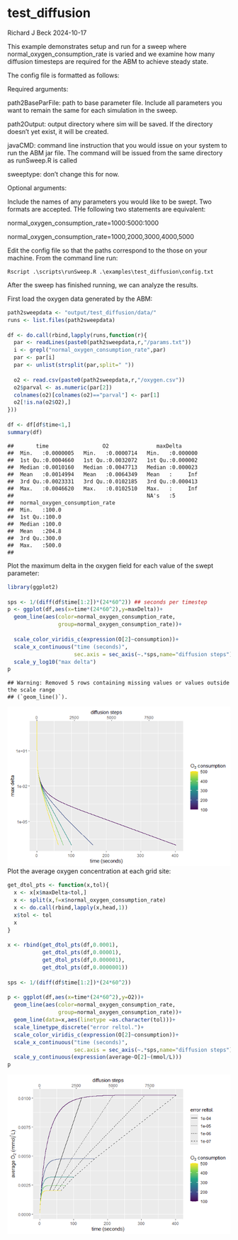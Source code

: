 test_diffusion
================
Richard J Beck
2024-10-17

This example demonstrates setup and run for a sweep where
normal_oxygen_consumption_rate is varied and we examine how many
diffusion timesteps are required for the ABM to achieve steady state.

The config file is formatted as follows:

Required arguments:

path2BaseParFile: path to base parameter file. Include all parameters
you want to remain the same for each simulation in the sweep.

path2Output: output directory where sim will be saved. If the directory
doesn’t yet exist, it will be created.

javaCMD: command line instruction that you would issue on your system to
run the ABM jar file. The command will be issued from the same directory
as runSweep.R is called

sweeptype: don’t change this for now.

Optional arguments:

Include the names of any parameters you would like to be swept. Two
formats are accepted. THe following two statements are equivalent:

normal_oxygen_consumption_rate=1000:5000:1000

normal_oxygen_consumption_rate=1000,2000,3000,4000,5000

Edit the config file so that the paths correspond to the those on your
machine. From the command line run:

    Rscript .\scripts\runSweep.R .\examples\test_diffusion\config.txt

After the sweep has finished running, we can analyze the results.

First load the oxygen data generated by the ABM:

``` r
path2sweepdata <- "output/test_diffusion/data/"
runs <- list.files(path2sweepdata)

df <- do.call(rbind,lapply(runs,function(r){
  par <- readLines(paste0(path2sweepdata,r,"/params.txt"))
  i <- grepl("normal_oxygen_consumption_rate",par)
  par <- par[i]
  par <- unlist(strsplit(par,split=" "))
  
  o2 <- read.csv(paste0(path2sweepdata,r,"/oxygen.csv"))
  o2$parval <- as.numeric(par[2])
  colnames(o2)[colnames(o2)=="parval"] <- par[1]
  o2[!is.na(o2$O2),]
}))

df <- df[df$time<1,]
summary(df)
```

    ##       time                 O2               maxDelta       
    ##  Min.   :0.0000005   Min.   :0.0000714   Min.   :0.000000  
    ##  1st Qu.:0.0004660   1st Qu.:0.0032072   1st Qu.:0.000002  
    ##  Median :0.0010160   Median :0.0047713   Median :0.000023  
    ##  Mean   :0.0014994   Mean   :0.0064349   Mean   :     Inf  
    ##  3rd Qu.:0.0023331   3rd Qu.:0.0102185   3rd Qu.:0.000413  
    ##  Max.   :0.0046620   Max.   :0.0102510   Max.   :     Inf  
    ##                                          NA's   :5         
    ##  normal_oxygen_consumption_rate
    ##  Min.   :100.0                 
    ##  1st Qu.:100.0                 
    ##  Median :100.0                 
    ##  Mean   :204.8                 
    ##  3rd Qu.:300.0                 
    ##  Max.   :500.0                 
    ## 

Plot the maximum delta in the oxygen field for each value of the swept
parameter:

``` r
library(ggplot2)

sps <- 1/(diff(df$time[1:2])*(24*60^2)) ## seconds per timestep
p <- ggplot(df,aes(x=time*(24*60^2),y=maxDelta))+
  geom_line(aes(color=normal_oxygen_consumption_rate,
                group=normal_oxygen_consumption_rate))+
 
  scale_color_viridis_c(expression(O[2]~consumption))+
  scale_x_continuous("time (seconds)",
                     sec.axis = sec_axis(~.*sps,name="diffusion steps"))+
  scale_y_log10("max delta")
p
```

    ## Warning: Removed 5 rows containing missing values or values outside the scale range
    ## (`geom_line()`).

![](README_files/figure-gfm/unnamed-chunk-2-1.png)<!-- --> Plot the
average oxygen concentration at each grid site:

``` r
get_dtol_pts <- function(x,tol){
  x <- x[x$maxDelta<tol,]
  x <- split(x,f=x$normal_oxygen_consumption_rate)
  x <- do.call(rbind,lapply(x,head,1))
  x$tol <- tol
  x
}

x <- rbind(get_dtol_pts(df,0.0001),
           get_dtol_pts(df,0.00001),
           get_dtol_pts(df,0.000001),
           get_dtol_pts(df,0.0000001))

sps <- 1/(diff(df$time[1:2])*(24*60^2))

p <- ggplot(df,aes(x=time*(24*60^2),y=O2))+
  geom_line(aes(color=normal_oxygen_consumption_rate,
                group=normal_oxygen_consumption_rate))+
  geom_line(data=x,aes(linetype =as.character(tol)))+
  scale_linetype_discrete("error reltol.")+
  scale_color_viridis_c(expression(O[2]~consumption))+
  scale_x_continuous("time (seconds)",
                     sec.axis = sec_axis(~.*sps,name="diffusion steps"))+
  scale_y_continuous(expression(average~O[2]~(mmol/L)))
p
```

![](README_files/figure-gfm/unnamed-chunk-3-1.png)<!-- -->

